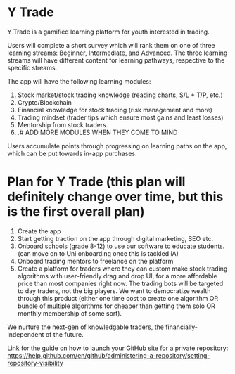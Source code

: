 # Y Trade
Y Trade is a gamified learning platform for youth interested in trading. 

Users will complete a short survey which will rank them on one of three learning streams: Beginner, Intermediate, and Advanced. The three learning streams will have different content for learning pathways, respective to the specific streams. 

The app will have the following learning modules: 
1. Stock market/stock trading knowledge (reading charts, S/L + T/P, etc.)
2. Crypto/Blockchain
3. Financial knowledge for stock trading (risk management and more) 
4. Trading mindset (trader tips which ensure most gains and least losses)
5. Mentorship from stock traders. 
6. .# ADD MORE MODULES WHEN THEY COME TO MIND 

Users accumulate points through progressing on learning paths on the app, which can be put towards in-app purchases.

# Plan for Y Trade (this plan will definitely change over time, but this is the first overall plan)
1. Create the app
2. Start getting traction on the app through digital marketing, SEO etc.
3. Onboard schools (grade 8-12) to use our software to educate students. (can move on to Uni onboarding once this is tackled iA)
4. Onboard trading mentors to freelance on the platform
5. Create a platform for traders where they can custom make stock trading algorithms with user-friendly drag and drop UI, for a more affordable price than most companies right now. The trading bots will be targeted to day traders, not the big players. We want to democratize wealth through this product (either one time cost to create one algorithm OR bundle of multiple algorithms for cheaper than getting them solo OR monthly membership of some sort).

We nurture the next-gen of knowledgable traders, the financially-independent of the future.

Link for the guide on how to launch your GitHub site for a private repository:
https://help.github.com/en/github/administering-a-repository/setting-repository-visibility 
